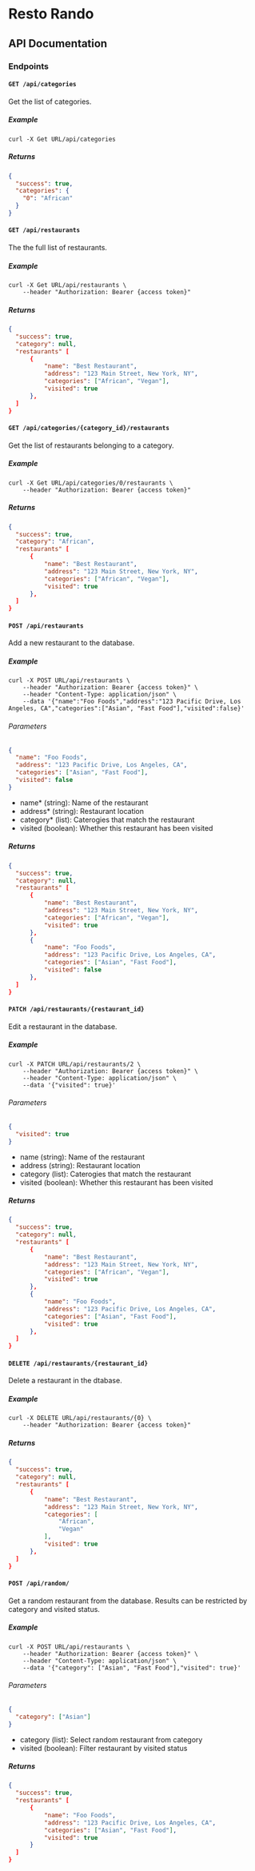 # Resto Rando

## API Documentation

### Endpoints

#### `GET /api/categories`

Get the list of categories.

##### Example

`curl -X Get URL/api/categories`

##### Returns

```json
{
  "success": true,
  "categories": {
    "0": "African"
  }
}
```

#### `GET /api/restaurants`

The the full list of restaurants.

##### Example

```
curl -X Get URL/api/restaurants \
    --header "Authorization: Bearer {access token}"
```

##### Returns

```json
{
  "success": true,
  "category": null,
  "restaurants" [
      {
          "name": "Best Restaurant",
          "address": "123 Main Street, New York, NY",
          "categories": ["African", "Vegan"],
          "visited": true
      },
  ]
}
```

#### `GET /api/categories/{category_id}/restaurants`

Get the list of restaurants belonging to a category.

##### Example

```
curl -X Get URL/api/categories/0/restaurants \
    --header "Authorization: Bearer {access token}"
```

##### Returns

```json
{
  "success": true,
  "category": "African",
  "restaurants" [
      {
          "name": "Best Restaurant",
          "address": "123 Main Street, New York, NY",
          "categories": ["African", "Vegan"],
          "visited": true
      },
  ]
}
```

#### `POST /api/restaurants`

Add a new restaurant to the database.

##### Example

```
curl -X POST URL/api/restaurants \
    --header "Authorization: Bearer {access token}" \
    --header "Content-Type: application/json" \
    --data '{"name":"Foo Foods","address":"123 Pacific Drive, Los Angeles, CA","categories":["Asian", "Fast Food"],"visited":false}'
```

###### Parameters

```json
{
  "name": "Foo Foods",
  "address": "123 Pacific Drive, Los Angeles, CA",
  "categories": ["Asian", "Fast Food"],
  "visited": false
}
```

- name\* (string): Name of the restaurant
- address\* (string): Restaurant location
- category\* (list): Caterogies that match the restaurant
- visited (boolean): Whether this restaurant has been visited

##### Returns

```json
{
  "success": true,
  "category": null,
  "restaurants" [
      {
          "name": "Best Restaurant",
          "address": "123 Main Street, New York, NY",
          "categories": ["African", "Vegan"],
          "visited": true
      },
      {
          "name": "Foo Foods",
          "address": "123 Pacific Drive, Los Angeles, CA",
          "categories": ["Asian", "Fast Food"],
          "visited": false
      },
  ]
}
```

#### `PATCH /api/restaurants/{restaurant_id}`

Edit a restaurant in the database.

##### Example

```
curl -X PATCH URL/api/restaurants/2 \
    --header "Authorization: Bearer {access token}" \
    --header "Content-Type: application/json" \
    --data '{"visited": true}'
```

###### Parameters

```json
{
  "visited": true
}
```

- name (string): Name of the restaurant
- address (string): Restaurant location
- category (list): Caterogies that match the restaurant
- visited (boolean): Whether this restaurant has been visited

##### Returns

```json
{
  "success": true,
  "category": null,
  "restaurants" [
      {
          "name": "Best Restaurant",
          "address": "123 Main Street, New York, NY",
          "categories": ["African", "Vegan"],
          "visited": true
      },
      {
          "name": "Foo Foods",
          "address": "123 Pacific Drive, Los Angeles, CA",
          "categories": ["Asian", "Fast Food"],
          "visited": true
      },
  ]
}
```

#### `DELETE /api/restaurants/{restaurant_id}`

Delete a restaurant in the dtabase.

##### Example

```
curl -X DELETE URL/api/restaurants/{0} \
    --header "Authorization: Bearer {access token}"
```

##### Returns

```json
{
  "success": true,
  "category": null,
  "restaurants" [
      {
          "name": "Best Restaurant",
          "address": "123 Main Street, New York, NY",
          "categories": [
              "African",
              "Vegan"
          ],
          "visited": true
      },
  ]
}
```

#### `POST /api/random/`

Get a random restaurant from the database. Results can be restricted by category and visited status.

##### Example

```
curl -X POST URL/api/restaurants \
    --header "Authorization: Bearer {access token}" \
    --header "Content-Type: application/json" \
    --data '{"category": ["Asian", "Fast Food"],"visited": true}'
```

###### Parameters

```json
{
  "category": ["Asian"]
}
```

- category (list): Select random restaurant from category
- visited (boolean): Filter restaurant by visited status

##### Returns

```json
{
  "success": true,
  "restaurants" [
      {
          "name": "Foo Foods",
          "address": "123 Pacific Drive, Los Angeles, CA",
          "categories": ["Asian", "Fast Food"],
          "visited": true
      }
  ]
}
```
